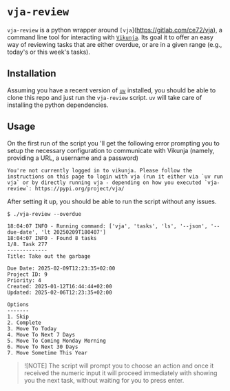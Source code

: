 # `vja-review`

`vja-review` is a python wrapper around `[vja`](https://gitlab.com/ce72/vja), a
command line tool for interacting with [`Vikunja`](https://vikunja.io/). Its
goal it to offer an easy way of reviewing tasks that are either overdue, or are
in a given range (e.g., today's or this week's tasks).

## Installation

Assuming you have a recent version of [`uv`](https://github.com/astral-sh/uv)
installed, you should be able to clone this repo and just run the `vja-review`
script. `uv` will take care of installing the python dependencies.

## Usage

On the first run of the script you 'll get the following error prompting you to
setup the necessary configuration to communicate with Vikunja (namely, providing
a URL, a username and a password)

```
You're not currently logged in to vikunja. Please follow the instructions on this page to login with vja (run it either via `uv run vja` or by directly running vja - depending on how you executed `vja-review`: https://pypi.org/project/vja/
```

After setting it up, you should be able to run the script without any issues.

```
$ ./vja-review --overdue

18:04:07 INFO - Running command: ['vja', 'tasks', 'ls', '--json', '--due-date', 'lt 20250209T180407']
18:04:07 INFO - Found 8 tasks
1/8. Task 277
-------------
Title: Take out the garbage

Due Date: 2025-02-09T12:23:35+02:00
Project ID: 9
Priority: 4
Created: 2025-01-12T16:44:44+02:00
Updated: 2025-02-06T12:23:35+02:00

Options
-------
1. Skip
2. Complete
3. Move To Today
4. Move To Next 7 Days
5. Move To Coming Monday Morning
6. Move To Next 30 Days
7. Move Sometime This Year
```

> ![NOTE]
> The script will prompt you to choose an action and once it received the
> numeric input it will proceed immediately with showing you the next task,
> without waiting for you to press enter.
